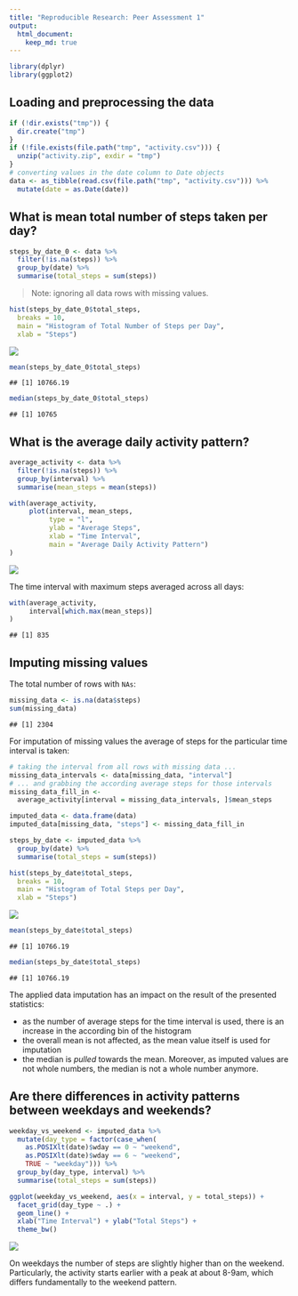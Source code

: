 ```yaml
---
title: "Reproducible Research: Peer Assessment 1"
output:
  html_document:
    keep_md: true
---
```



```r
library(dplyr)
library(ggplot2)
```

## Loading and preprocessing the data

```r
if (!dir.exists("tmp")) {
  dir.create("tmp")
}
if (!file.exists(file.path("tmp", "activity.csv"))) {
  unzip("activity.zip", exdir = "tmp")
}
# converting values in the date column to Date objects
data <- as_tibble(read.csv(file.path("tmp", "activity.csv"))) %>%
  mutate(date = as.Date(date))
```

## What is mean total number of steps taken per day?


```r
steps_by_date_0 <- data %>%
  filter(!is.na(steps)) %>%
  group_by(date) %>%
  summarise(total_steps = sum(steps))
```

> Note: ignoring all data rows with missing values.


```r
hist(steps_by_date_0$total_steps,
  breaks = 10,
  main = "Histogram of Total Number of Steps per Day",
  xlab = "Steps")
```

![](PA1_template_files/figure-html/steps_histogram-1.png)<!-- -->


```r
mean(steps_by_date_0$total_steps)
```

```
## [1] 10766.19
```

```r
median(steps_by_date_0$total_steps)
```

```
## [1] 10765
```

## What is the average daily activity pattern?


```r
average_activity <- data %>%
  filter(!is.na(steps)) %>%
  group_by(interval) %>%
  summarise(mean_steps = mean(steps))
```


```r
with(average_activity,
     plot(interval, mean_steps,
          type = "l",
          ylab = "Average Steps",
          xlab = "Time Interval",
          main = "Average Daily Activity Pattern")
)
```

![](PA1_template_files/figure-html/average_activity_pattern-1.png)<!-- -->

The time interval with maximum steps averaged across all days:


```r
with(average_activity,
     interval[which.max(mean_steps)]
)
```

```
## [1] 835
```

## Imputing missing values

The total number of rows with `NAs`:


```r
missing_data <- is.na(data$steps)
sum(missing_data)
```

```
## [1] 2304
```

For imputation of missing values the average of steps for the particular time interval is taken:


```r
# taking the interval from all rows with missing data ...
missing_data_intervals <- data[missing_data, "interval"]
# ... and grabbing the according average steps for those intervals
missing_data_fill_in <-
  average_activity[interval = missing_data_intervals, ]$mean_steps
```


```r
imputed_data <- data.frame(data)
imputed_data[missing_data, "steps"] <- missing_data_fill_in
```


```r
steps_by_date <- imputed_data %>%
  group_by(date) %>%
  summarise(total_steps = sum(steps))
```


```r
hist(steps_by_date$total_steps,
  breaks = 10,
  main = "Histogram of Total Steps per Day",
  xlab = "Steps")
```

![](PA1_template_files/figure-html/total_steps_histogram-1.png)<!-- -->


```r
mean(steps_by_date$total_steps)
```

```
## [1] 10766.19
```

```r
median(steps_by_date$total_steps)
```

```
## [1] 10766.19
```

The applied data imputation has an impact on the result of the presented statistics:

- as the number of average steps for the time interval is used,
  there is an increase in the according bin of the histogram
- the overall mean is not affected, as the mean value itself is used for imputation
- the median is *pulled* towards the mean. Moreover, as imputed values are not whole numbers,
  the median is not a whole number anymore.

## Are there differences in activity patterns between weekdays and weekends?


```r
weekday_vs_weekend <- imputed_data %>%
  mutate(day_type = factor(case_when(
    as.POSIXlt(date)$wday == 0 ~ "weekend",
    as.POSIXlt(date)$wday == 6 ~ "weekend",
    TRUE ~ "weekday"))) %>%
  group_by(day_type, interval) %>%
  summarise(total_steps = sum(steps))
```


```r
ggplot(weekday_vs_weekend, aes(x = interval, y = total_steps)) +
  facet_grid(day_type ~ .) +
  geom_line() +
  xlab("Time Interval") + ylab("Total Steps") +
  theme_bw()
```

![](PA1_template_files/figure-html/weekday_vs_weekend_pattern-1.png)<!-- -->

On weekdays the number of steps are slightly higher than on the weekend.
Particularly, the activity starts earlier with a peak at about 8-9am,
which differs fundamentally to the weekend pattern.
